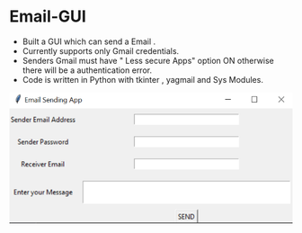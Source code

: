 # Email-GUI

- Built a GUI which can send a Email .
- Currently supports only Gmail credentials.
- Senders Gmail must have " Less secure Apps" option ON otherwise there will be a authentication error.
- Code is written in Python with tkinter , yagmail and Sys Modules.


![alt-text](GUI.PNG)
